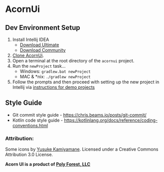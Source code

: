 # AcornUi

## Dev Environment Setup
1. Install Intellij IDEA
    - [Download Ultimate](https://www.jetbrains.com/idea/download/download-thanks.html?platform=mac)
    - [Download Community](https://www.jetbrains.com/idea/download/download-thanks.html?platform=mac&code=IIC)
2. [Clone AcornUi](https://github.com/polyforest/acornui.git).
3. Open a terminal at the root directory of the `acornui` project.
4. Run the `newProject` task...
    - Windows: `gradlew.bat newProject`
    - MAC & *nix:  `./gradlew newProject`
5. Follow the prompts and then proceed with setting up the new project in Intellij via [instructions for demo projects](https://github.com/polyforest/acornui/wiki/Getting-Started#with-demos)

## Style Guide
- Git commit style guide - https://chris.beams.io/posts/git-commit/
- Kotlin code style guide - https://kotlinlang.org/docs/reference/coding-conventions.html





### Attribution:
Some icons by [Yusuke Kamiyamane](http://p.yusukekamiyamane.com/). Licensed under a Creative Commons Attribution 3.0 License.

**Acorn UI is a product of [Poly Forest, LLC](https://polyforest.com)**

